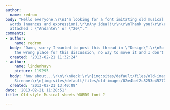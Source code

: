 ```yaml
---
author:
  name: redrom
body: "Hello everyone.\r\nI'm looking for a font imitating old musical partitions
  words (nuances and expression).\r\nAny idea?!\r\n\r\nThank you!\r\n\r\nLike here
  attached : \"Andante\" or \"20\"."
comments:
- author:
    name: redrom
  body: "Damn, sorry I wanted to post this thread in \"Design\".\r\nSo sorry about
    the wrong place for this discussion, no way to move it and I don't want to duplicate."
  created: '2013-02-21 11:32:24'
- author:
    name: lindenhayn
    picture: 119295
  body: "how about...\r\n\r\nHeck:\r\n[img:sites/default/files/old-images/5d1e82fd4610be037f1a1b75afc7b8_3748.gif]\r\nhttp://www.myfonts.com/fonts/ephemera/heck-italic/\r\n\r\nor
    Sirenne:\r\n[img:sites/default/files/old-images/02e4bef2c8253e45270cd590be6416_6339.gif]\r\nhttp://www.myfonts.com/fonts/mvbfonts/mvb-sirenne/\r\n\r\n"
  created: '2013-02-21 13:40:09'
date: '2013-02-21 11:28:51'
title: Old style Musical sheets WORDS font ?

---
```

